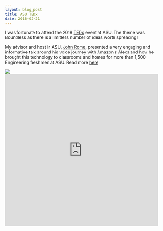 ```yaml
---
layout: blog_post
title: ASU TEDx
date: 2018-03-31
---
```


I was fortunate to attend the 2018 [TEDx][ted] event at ASU. The theme was Boundless as there is a limitless number of ideas worth spreading! 

My advisor and host in ASU, [John Rome][john], presented a very engaging and informative talk around his voice journey with Amazon's Alexa and how he brought this technology to classrooms and homes for more than 1,500 Engineering freshmen at ASU. Read more [here](https://asunow.asu.edu/20170817-asu-news-asu-amazon-dots-tooker-house)

[ted]: https://tedxasu.com/
[john]: https://tedxasu.com/speaker/john-rome/

<img class="post-image-bottom" src="{{ site.baseurl }}/images/john_selfie.png" />

<iframe width="100%" height="500" src="https://www.youtube.com/embed/oWnWqCL5TVA" frameborder="0" allow="autoplay; encrypted-media" allowfullscreen></iframe>





